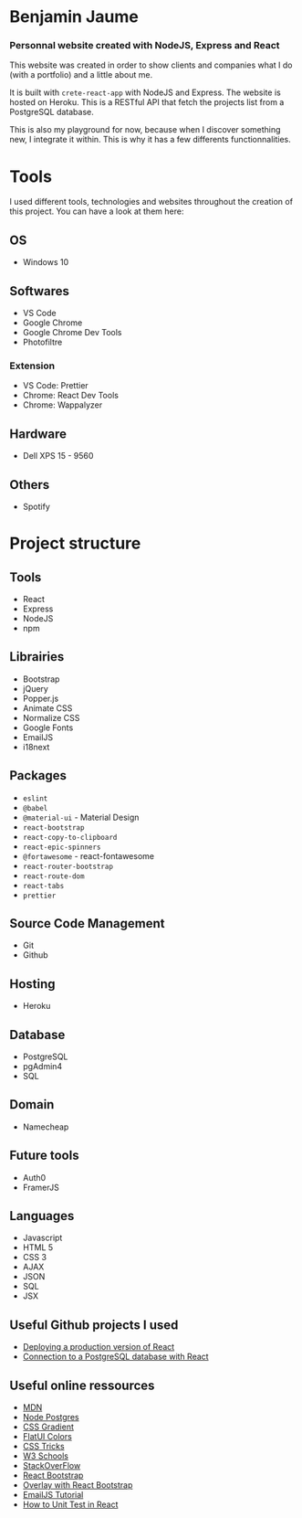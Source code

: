 # Benjamin Jaume

### Personnal website created with NodeJS, Express and React

This website was created in order to show clients and companies what I do (with a portfolio) and a little about me.

It is built with `crete-react-app` with NodeJS and Express. The website is hosted on Heroku. This is a RESTful API that fetch the projects list from a PostgreSQL database.

This is also my playground for now, because when I discover something new, I integrate it within. This is why it has a few differents functionnalities.

# Tools

I used different tools, technologies and websites throughout the creation of this project. You can have a look at them here:

## OS

- Windows 10

## Softwares

- VS Code
- Google Chrome
- Google Chrome Dev Tools
- Photofiltre

### Extension

- VS Code: Prettier
- Chrome: React Dev Tools
- Chrome: Wappalyzer

## Hardware

- Dell XPS 15 - 9560

## Others

- Spotify

# Project structure

## Tools

- React
- Express
- NodeJS
- npm

## Librairies

- Bootstrap
- jQuery
- Popper.js
- Animate CSS
- Normalize CSS
- Google Fonts
- EmailJS
- i18next

## Packages

- `eslint`
- `@babel`
- `@material-ui` - Material Design
- `react-bootstrap`
- `react-copy-to-clipboard`
- `react-epic-spinners`
- `@fortawesome` - react-fontawesome
- `react-router-bootstrap`
- `react-route-dom`
- `react-tabs`
- `prettier`

## Source Code Management

- Git
- Github

## Hosting

- Heroku

## Database

- PostgreSQL
- pgAdmin4
- SQL

## Domain

- Namecheap

## Future tools

- Auth0
- FramerJS

## Languages

- Javascript
- HTML 5
- CSS 3
- AJAX
- JSON
- SQL
- JSX

## Useful Github projects I used

- [Deploying a production version of React](https://github.com/mars/heroku-cra-node)
- [Connection to a PostgreSQL database with React](https://github.com/Malldoror/react-postgres-boilerplate)

## Useful online ressources

- [MDN](https://developer.mozilla.org/en-US/)
- [Node Postgres](https://node-postgres.com/)
- [CSS Gradient](https://cssgradient.io/)
- [FlatUI Colors](https://flatuicolors.com/)
- [CSS Tricks](https://css-tricks.com/)
- [W3 Schools](https://www.w3schools.com/)
- [StackOverFlow](https://stackoverflow.com/)
- [React Bootstrap](https://react-bootstrap.github.io/)
- [Overlay with React Bootstrap](https://codesandbox.io/s/react-bootstrap-popover-dismiss-byizk)
- [EmailJS Tutorial](https://blog.mailtrap.io/react-send-email/)
- [How to Unit Test in React](https://itnext.io/how-to-unit-test-in-react-72e911e2b8d)
